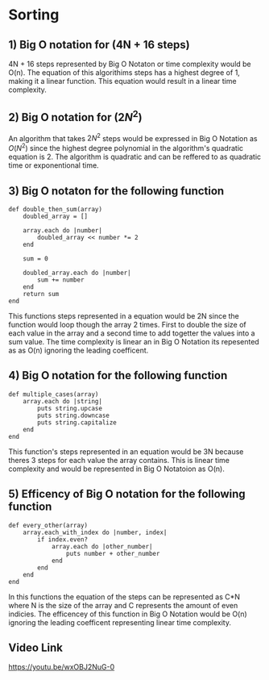 # Sorting
## 1) Big O notation for (4N + 16 steps)
4N + 16 steps represented by Big O Notaton or time complexity would be O(n). The equation of this algorithims steps has a highest degree of 1, making it a linear function.
This equation would result in a linear time complexity.
## 2) Big O notation for ($2N^2$)
An algorithm that takes $2N^2$ steps would be expressed in Big O Notation as $O(N^2$) since the highest degree polynomial in the algorithm's quadratic equation is 2. The algorithm is quadratic and can be reffered to as quadratic time or exponentional time. 
## 3) Big O notaton for the following function
```
def double_then_sum(array) 
	doubled_array = []

	array.each do |number| 
		doubled_array << number *= 2
	end

	sum = 0

	doubled_array.each do |number| 
		sum += number
	end
	return sum 
end
```
This functions steps represented in a equation would be 2N since the function would loop though the array 2 times. First to double the size of each value in the array and a second time to add togetter the values into a sum value. The time complexity is linear an in Big O Notation its repesented as as O(n) ignoring the leading coefficent.
## 4) Big O notation for the following function
```
def multiple_cases(array) 
	array.each do |string|
		puts string.upcase 
		puts string.downcase 
		puts string.capitalize
	end 
end
```
This function's steps represented in an equation would be 3N because theres 3 steps for each value the array contains. This is linear time complexity and would be represented in Big O Notatoion as O(n).
## 5) Efficency of Big O notation for the following function
```
def every_other(array) 
	array.each_with_index do |number, index|
		if index.even?
			array.each do |other_number|
            	puts number + other_number
			end 
		end
	end 
end
```
In this functions the equation of the steps can be represented as C*N where N is the size of the array and C represents the amount of even indicies. The efficencey of this function in Big O Notation would be O(n) ignoring the leading coefficent representing linear time complexity.
## Video Link
https://youtu.be/wxOBJ2NuG-0
